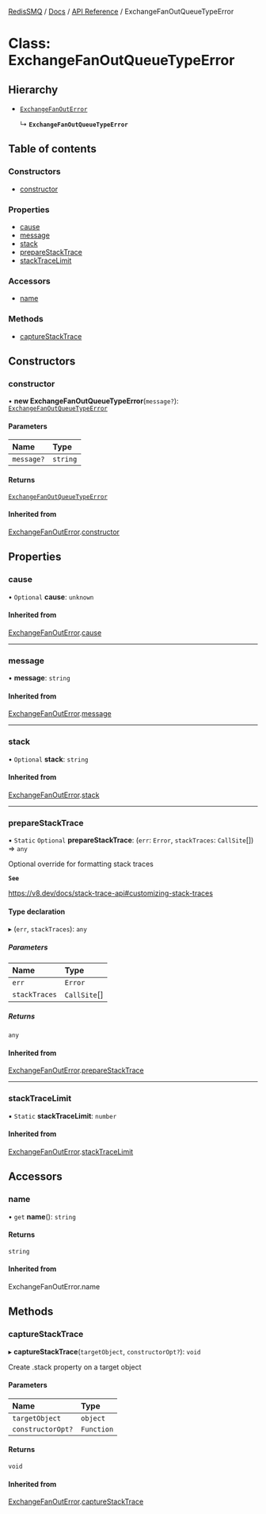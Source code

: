 [RedisSMQ](../../../README.md) / [Docs](../../README.md) / [API Reference](../README.md) / ExchangeFanOutQueueTypeError

# Class: ExchangeFanOutQueueTypeError

## Hierarchy

- [`ExchangeFanOutError`](ExchangeFanOutError.md)

  ↳ **`ExchangeFanOutQueueTypeError`**

## Table of contents

### Constructors

- [constructor](ExchangeFanOutQueueTypeError.md#constructor)

### Properties

- [cause](ExchangeFanOutQueueTypeError.md#cause)
- [message](ExchangeFanOutQueueTypeError.md#message)
- [stack](ExchangeFanOutQueueTypeError.md#stack)
- [prepareStackTrace](ExchangeFanOutQueueTypeError.md#preparestacktrace)
- [stackTraceLimit](ExchangeFanOutQueueTypeError.md#stacktracelimit)

### Accessors

- [name](ExchangeFanOutQueueTypeError.md#name)

### Methods

- [captureStackTrace](ExchangeFanOutQueueTypeError.md#capturestacktrace)

## Constructors

### constructor

• **new ExchangeFanOutQueueTypeError**(`message?`): [`ExchangeFanOutQueueTypeError`](ExchangeFanOutQueueTypeError.md)

#### Parameters

| Name | Type |
| :------ | :------ |
| `message?` | `string` |

#### Returns

[`ExchangeFanOutQueueTypeError`](ExchangeFanOutQueueTypeError.md)

#### Inherited from

[ExchangeFanOutError](ExchangeFanOutError.md).[constructor](ExchangeFanOutError.md#constructor)

## Properties

### cause

• `Optional` **cause**: `unknown`

#### Inherited from

[ExchangeFanOutError](ExchangeFanOutError.md).[cause](ExchangeFanOutError.md#cause)

___

### message

• **message**: `string`

#### Inherited from

[ExchangeFanOutError](ExchangeFanOutError.md).[message](ExchangeFanOutError.md#message)

___

### stack

• `Optional` **stack**: `string`

#### Inherited from

[ExchangeFanOutError](ExchangeFanOutError.md).[stack](ExchangeFanOutError.md#stack)

___

### prepareStackTrace

▪ `Static` `Optional` **prepareStackTrace**: (`err`: `Error`, `stackTraces`: `CallSite`[]) => `any`

Optional override for formatting stack traces

**`See`**

https://v8.dev/docs/stack-trace-api#customizing-stack-traces

#### Type declaration

▸ (`err`, `stackTraces`): `any`

##### Parameters

| Name | Type |
| :------ | :------ |
| `err` | `Error` |
| `stackTraces` | `CallSite`[] |

##### Returns

`any`

#### Inherited from

[ExchangeFanOutError](ExchangeFanOutError.md).[prepareStackTrace](ExchangeFanOutError.md#preparestacktrace)

___

### stackTraceLimit

▪ `Static` **stackTraceLimit**: `number`

#### Inherited from

[ExchangeFanOutError](ExchangeFanOutError.md).[stackTraceLimit](ExchangeFanOutError.md#stacktracelimit)

## Accessors

### name

• `get` **name**(): `string`

#### Returns

`string`

#### Inherited from

ExchangeFanOutError.name

## Methods

### captureStackTrace

▸ **captureStackTrace**(`targetObject`, `constructorOpt?`): `void`

Create .stack property on a target object

#### Parameters

| Name | Type |
| :------ | :------ |
| `targetObject` | `object` |
| `constructorOpt?` | `Function` |

#### Returns

`void`

#### Inherited from

[ExchangeFanOutError](ExchangeFanOutError.md).[captureStackTrace](ExchangeFanOutError.md#capturestacktrace)
